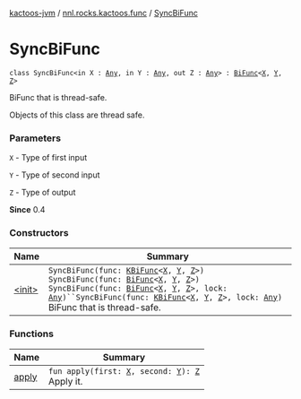 [kactoos-jvm](../../index.md) / [nnl.rocks.kactoos.func](../index.md) / [SyncBiFunc](./index.md)

# SyncBiFunc

`class SyncBiFunc<in X : `[`Any`](https://kotlinlang.org/api/latest/jvm/stdlib/kotlin/-any/index.html)`, in Y : `[`Any`](https://kotlinlang.org/api/latest/jvm/stdlib/kotlin/-any/index.html)`, out Z : `[`Any`](https://kotlinlang.org/api/latest/jvm/stdlib/kotlin/-any/index.html)`> : `[`BiFunc`](../../nnl.rocks.kactoos/-bi-func/index.md)`<`[`X`](index.md#X)`, `[`Y`](index.md#Y)`, `[`Z`](index.md#Z)`>`

BiFunc that is thread-safe.

Objects of this class are thread safe.

### Parameters

`X` - Type of first input

`Y` - Type of second input

`Z` - Type of output

**Since**
0.4

### Constructors

| Name | Summary |
|---|---|
| [&lt;init&gt;](-init-.md) | `SyncBiFunc(func: `[`KBiFunc`](../../nnl.rocks.kactoos/-k-bi-func.md)`<`[`X`](index.md#X)`, `[`Y`](index.md#Y)`, `[`Z`](index.md#Z)`>)`<br>`SyncBiFunc(func: `[`BiFunc`](../../nnl.rocks.kactoos/-bi-func/index.md)`<`[`X`](index.md#X)`, `[`Y`](index.md#Y)`, `[`Z`](index.md#Z)`>)`<br>`SyncBiFunc(func: `[`BiFunc`](../../nnl.rocks.kactoos/-bi-func/index.md)`<`[`X`](index.md#X)`, `[`Y`](index.md#Y)`, `[`Z`](index.md#Z)`>, lock: `[`Any`](https://kotlinlang.org/api/latest/jvm/stdlib/kotlin/-any/index.html)`)``SyncBiFunc(func: `[`KBiFunc`](../../nnl.rocks.kactoos/-k-bi-func.md)`<`[`X`](index.md#X)`, `[`Y`](index.md#Y)`, `[`Z`](index.md#Z)`>, lock: `[`Any`](https://kotlinlang.org/api/latest/jvm/stdlib/kotlin/-any/index.html)`)`<br>BiFunc that is thread-safe. |

### Functions

| Name | Summary |
|---|---|
| [apply](apply.md) | `fun apply(first: `[`X`](index.md#X)`, second: `[`Y`](index.md#Y)`): `[`Z`](index.md#Z)<br>Apply it. |
